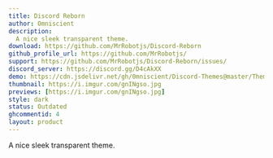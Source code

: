 ```yaml
---
title: Discord Reborn
author: Omniscient
description:
  A nice sleek transparent theme.
download: https://github.com/MrRobotjs/Discord-Reborn
github_profile_url: https://github.com/MrRobotjs/
support: https://github.com/MrRobotjs/Discord-Reborn/issues/
discord_server: https://discord.gg/D4cAkXX
demo: https://cdn.jsdelivr.net/gh/0mniscient/Discord-Themes@master/Themes/Discord%20Reborn.theme.css
thumbnail: https://i.imgur.com/gnINgso.jpg
previews: [https://i.imgur.com/gnINgso.jpg]
style: dark
status: Outdated
ghcommentid: 4
layout: product
---
```

A nice sleek transparent theme.